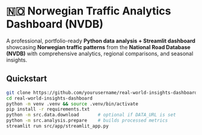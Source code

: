 # 🇳🇴 Norwegian Traffic Analytics Dashboard (NVDB)

A professional, portfolio-ready **Python data analysis + Streamlit dashboard** showcasing **Norwegian traffic patterns** from the **National Road Database (NVDB)** with comprehensive analytics, regional comparisons, and seasonal insights.

## Quickstart
```bash
git clone https://github.com/yourusername/real-world-insights-dashboard.git
cd real-world-insights-dashboard
python -m venv .venv && source .venv/bin/activate
pip install -r requirements.txt
python -m src.data.download       # optional if DATA_URL is set
python -m src.analysis.prepare    # builds processed metrics
streamlit run src/app/streamlit_app.py
```